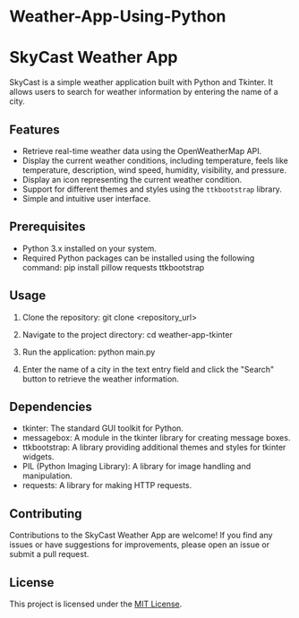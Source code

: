 # Weather-App-Using-Python
# SkyCast Weather App

SkyCast is a simple weather application built with Python and Tkinter. It allows users to search for weather information by entering the name of a city.

## Features

- Retrieve real-time weather data using the OpenWeatherMap API.
- Display the current weather conditions, including temperature, feels like temperature, description, wind speed, humidity, visibility, and pressure.
- Display an icon representing the current weather condition.
- Support for different themes and styles using the `ttkbootstrap` library.
- Simple and intuitive user interface.

## Prerequisites

- Python 3.x installed on your system.
- Required Python packages can be installed using the following command:
pip install pillow requests ttkbootstrap


## Usage

1. Clone the repository:
git clone <repository_url>

2. Navigate to the project directory:
cd weather-app-tkinter

3. Run the application:
python main.py

4. Enter the name of a city in the text entry field and click the "Search" button to retrieve the weather information.

## Dependencies

- tkinter: The standard GUI toolkit for Python.
- messagebox: A module in the tkinter library for creating message boxes.
- ttkbootstrap: A library providing additional themes and styles for tkinter widgets.
- PIL (Python Imaging Library): A library for image handling and manipulation.
- requests: A library for making HTTP requests.

## Contributing

Contributions to the SkyCast Weather App are welcome! If you find any issues or have suggestions for improvements, please open an issue or submit a pull request.

## License

This project is licensed under the [MIT License](LICENSE).
